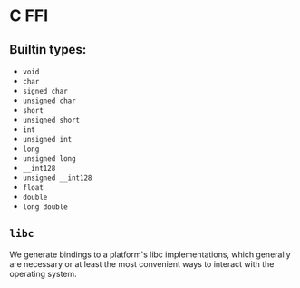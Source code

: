 # C FFI

## Builtin types:

- `void`
- `char`
- `signed char`
- `unsigned char`
- `short`
- `unsigned short`
- `int`
- `unsigned int`
- `long`
- `unsigned long`
- `__int128`
- `unsigned __int128`
- `float`
- `double`
- `long double`

## `libc`

We generate bindings to a platform's libc implementations, which generally are
necessary or at least the most convenient ways to interact with the operating
system.
